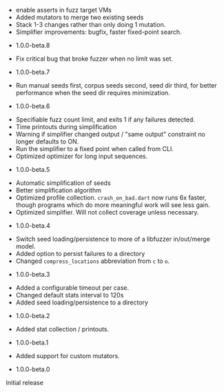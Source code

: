 - enable asserts in fuzz target VMs
- Added mutators to merge two existing seeds
- Stack 1-3 changes rather than only doing 1 mutation.
- Simplifier improvements: bugfix, faster fixed-point search.

* 1.0.0-beta.8

- Fix critical bug that broke fuzzer when no limit was set.

* 1.0.0-beta.7

- Run manual seeds first, corpus seeds second, seed dir third, for better
  performance when the seed dir requires minimization.

* 1.0.0-beta.6

- Specifiable fuzz count limit, and exits 1 if any failures detected.
- Time printouts during simplification
- Warning if simplifier changed output / "same output" constraint no longer
  defaults to ON.
- Run the simplifier to a fixed point when called from CLI.
- Optimized optimizer for long input sequences.

* 1.0.0-beta.5

- Automatic simplification of seeds
- Better simplification algorithm
- Optimized profile collection. `crash_on_bad.dart` now runs 6x faster, though
  programs which do more meaningful work will see less gain.
- Optimized simplifier. Will not collect coverage unless necessary.

* 1.0.0-beta.4

- Switch seed loading/persistence to more of a libfuzzer in/out/merge model.
- Added option to persist failures to a directory
- Changed `compress_locations` abbreviation from `c` to `o`.

* 1.0.0-beta.3

- Added a configurable timeout per case.
- Changed default stats interval to 120s
- Added seed loading/persistence to a directory

* 1.0.0-beta.2

- Added stat collection / printouts.

* 1.0.0-beta.1

- Added support for custom mutators.

* 1.0.0-beta.0

Initial release
